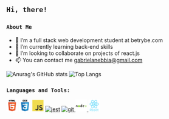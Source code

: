 ## `Hi, there!`

### `About Me`

- 🌱 I’m a full stack web development student at betrybe.com
- 📝  I’m currently learning back-end skills
- 🤝 I’m looking to collaborate on projects of react.js
- 📫 You can contact me <gabrielanebbia@gmail.com>

<img src="https://github-readme-stats.vercel.app/api?username=gabrielanebbia&theme=onedark&show_icons=true" alt="Anurag's GitHub stats" width="400" height="400"/> 
<img src="https://github-readme-stats.vercel.app/api/top-langs/?username=gabrielanebbia&theme=onedark&layout=compact" alt="Top Langs" width="400" height="400" font-size="2px"/> 

### `Languages and Tools:`

<p align="left"> 

<a href="https://www.w3.org/html/" target="_blank"> 
<img src="https://raw.githubusercontent.com/devicons/devicon/master/icons/html5/html5-original-wordmark.svg" alt="html5" width="30" height="30"/></a>

<a href="https://www.w3schools.com/css/" target="_blank"> 
<img src="https://raw.githubusercontent.com/devicons/devicon/master/icons/css3/css3-original-wordmark.svg" alt="css3" width="30" height="30"/></a>

<a href="https://developer.mozilla.org/en-US/docs/Web/JavaScript" target="_blank">
<img src="https://raw.githubusercontent.com/devicons/devicon/master/icons/javascript/javascript-original.svg" alt="javascript" width="30" height="30"/></a>

<a href="https://jestjs.io" target="_blank">
<img src="https://www.vectorlogo.zone/logos/jestjsio/jestjsio-icon.svg" alt="jest" width="30" height="30"/></a>

<a href="https://git-scm.com/" target="_blank">
<img src="https://www.vectorlogo.zone/logos/git-scm/git-scm-icon.svg" alt="git" width="30" height="30"/> </a>

<a href="https://nodejs.org" target="_blank">
<img src="https://raw.githubusercontent.com/devicons/devicon/master/icons/nodejs/nodejs-original-wordmark.svg" alt="nodejs" width="30" height="30"/> </a>

<a href="https://reactjs.org/" target="_blank">
<img src="https://raw.githubusercontent.com/devicons/devicon/master/icons/react/react-original-wordmark.svg" alt="react" width="30" height="30"/> </a>

</p>
